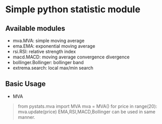 # Simple python statistic module

## Available modules
- mva.MVA:  simple moving average
- ema.EMA:  exponential moving average
- rsi.RSI:  relative strength index
- macd.MACD: moving average convergence divergence
- bollinger.Bollinger: bollinger band
- extrema.search: local max/min search

## Basic Usage
- MVA
> from pystats.mva import MVA
> mva = MVA()
> for price in range(20):
>   mva.update(price)
EMA,RSI,MACD,Bollinger can be used in same manner.

